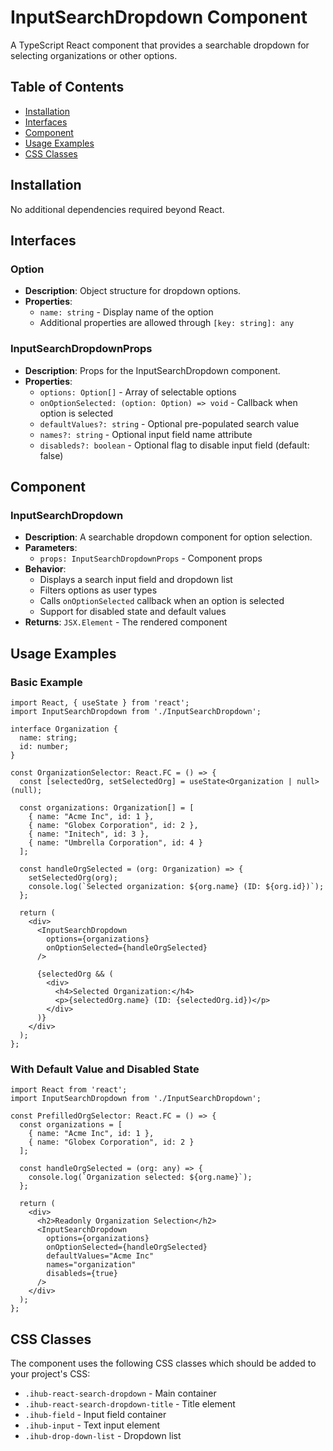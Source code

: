 # InputSearchDropdown Component

A TypeScript React component that provides a searchable dropdown for selecting organizations or other options.

## Table of Contents
- [Installation](#installation)
- [Interfaces](#interfaces)
- [Component](#component)
- [Usage Examples](#usage-examples)
- [CSS Classes](#css-classes)

## Installation

No additional dependencies required beyond React.

## Interfaces

### Option
- **Description**: Object structure for dropdown options.
- **Properties**:
  - `name: string` - Display name of the option
  - Additional properties are allowed through `[key: string]: any`

### InputSearchDropdownProps
- **Description**: Props for the InputSearchDropdown component.
- **Properties**:
  - `options: Option[]` - Array of selectable options
  - `onOptionSelected: (option: Option) => void` - Callback when option is selected
  - `defaultValues?: string` - Optional pre-populated search value
  - `names?: string` - Optional input field name attribute
  - `disableds?: boolean` - Optional flag to disable input field (default: false)

## Component

### InputSearchDropdown
- **Description**: A searchable dropdown component for option selection.
- **Parameters**:
  - `props: InputSearchDropdownProps` - Component props
- **Behavior**:
  - Displays a search input field and dropdown list
  - Filters options as user types
  - Calls `onOptionSelected` callback when an option is selected
  - Support for disabled state and default values
- **Returns**: `JSX.Element` - The rendered component

## Usage Examples

### Basic Example

```tsx
import React, { useState } from 'react';
import InputSearchDropdown from './InputSearchDropdown';

interface Organization {
  name: string;
  id: number;
}

const OrganizationSelector: React.FC = () => {
  const [selectedOrg, setSelectedOrg] = useState<Organization | null>(null);
  
  const organizations: Organization[] = [
    { name: "Acme Inc", id: 1 },
    { name: "Globex Corporation", id: 2 },
    { name: "Initech", id: 3 },
    { name: "Umbrella Corporation", id: 4 }
  ];
  
  const handleOrgSelected = (org: Organization) => {
    setSelectedOrg(org);
    console.log(`Selected organization: ${org.name} (ID: ${org.id})`);
  };
  
  return (
    <div>
      <InputSearchDropdown
        options={organizations}
        onOptionSelected={handleOrgSelected}
      />
      
      {selectedOrg && (
        <div>
          <h4>Selected Organization:</h4>
          <p>{selectedOrg.name} (ID: {selectedOrg.id})</p>
        </div>
      )}
    </div>
  );
};
```

### With Default Value and Disabled State

```tsx
import React from 'react';
import InputSearchDropdown from './InputSearchDropdown';

const PrefilledOrgSelector: React.FC = () => {
  const organizations = [
    { name: "Acme Inc", id: 1 },
    { name: "Globex Corporation", id: 2 }
  ];
  
  const handleOrgSelected = (org: any) => {
    console.log(`Organization selected: ${org.name}`);
  };
  
  return (
    <div>
      <h2>Readonly Organization Selection</h2>
      <InputSearchDropdown
        options={organizations}
        onOptionSelected={handleOrgSelected}
        defaultValues="Acme Inc"
        names="organization"
        disableds={true}
      />
    </div>
  );
};
```

## CSS Classes

The component uses the following CSS classes which should be added to your project's CSS:

- `.ihub-react-search-dropdown` - Main container
- `.ihub-react-search-dropdown-title` - Title element
- `.ihub-field` - Input field container
- `.ihub-input` - Text input element
- `.ihub-drop-down-list` - Dropdown list